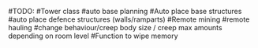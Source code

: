 

#TODO:
#Tower class
#auto base planning
#Auto place base structures
#auto place defence structures (walls/ramparts)
#Remote mining
#remote hauling
#change behaviour/creep body size / creep max amounts depending on room level
#Function to wipe memory

